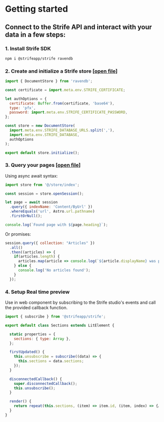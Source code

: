 # Getting started
## Connect to the Strife API and interact with your data in a few steps:
### 1. Install Strife SDK

```bash
npm i @strifeapp/strife ravendb
```

### 2. Create and initialize a Strife store [[open file](src/store/index.js)]
```js
import { DocumentStore } from 'ravendb';

const certificate = import.meta.env.STRIFE_CERTIFICATE;

let authOptions = {
  certificate: Buffer.from(certificate, 'base64'),
  type: 'pfx',
  password: import.meta.env.STRIFE_CERTIFICATE_PASSWORD,
};

const store = new DocumentStore(
  import.meta.env.STRIFE_DATABASE_URLS.split(','),
  import.meta.env.STRIFE_DATABASE,
  authOptions
);

export default store.initialize();
```
### 3. Query your pages [[open file](src/pages/[...slug].astro)]
Using async await syntax:

```js
import store from '@/store/index';

const session = store.openSession();

let page = await session
  .query({ indexName: 'Content/ByUrl' })
  .whereEquals('url', Astro.url.pathname)
  .firstOrNull();

console.log(`Found page with ${page.heading}`);
```

Or promises:

```js
session.query({ collection: "Articles" })
  .all()
  .then((articles) => {
    if(articles.length) {
      articles.map(article => console.log(`${article.displayName} was published: ${article.publishedAt}`));
    } else {
      console.log('No articles found');
    }
  });
```

### 4. Setup Real time preview
Use in web component by subscribing to the Strife studio's events and call the provided callback function.

```js
import { subscribe } from '@strifeapp/strife';

export default class Sections extends LitElement {

  static properties = {
    sections: { type: Array },
  };

  firstUpdated() {
    this.unsubscribe = subscribe((data) => {
      this.sections = data.sections;
    });
  }

  disconnectedCallback() {
    super.disconnectedCallback();
    this.unsubscribe();
  }

  render() {
    return repeat(this.sections, (item) => item.id, (item, index) => {…});
  }
}
```